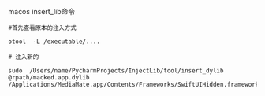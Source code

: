 <font style="color:rgb(34, 34, 34);"></font>

<font style="color:rgb(34, 34, 34);">macos insert_lib命令</font>

<font style="color:rgb(34, 34, 34);"></font>

<font style="color:rgb(34, 34, 34);"></font>

```shell
#首先查看原本的注入方式

otool  -L /executable/....

# 注入新的

sudo  /Users/name/PycharmProjects/InjectLib/tool/insert_dylib  @rpath/macked.app.dylib   /Applications/MediaMate.app/Contents/Frameworks/SwiftUIHidden.framework/Versions/A/SwiftUIHidden
```





